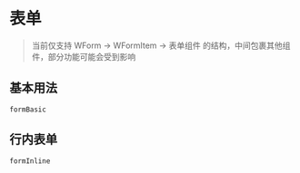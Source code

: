 # 表单
> 当前仅支持 WForm -> WFormItem -> 表单组件 的结构，中间包裹其他组件，部分功能可能会受到影响
## 基本用法


```widget
formBasic
```

## 行内表单
```widget
formInline
```
